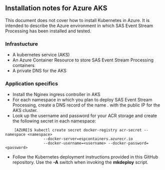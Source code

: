 ## Installation notes for Azure AKS

This document does not cover how to install Kubernetes in Azure.
It is intended to describe the Azure environment in which SAS Event Stream Processing
has been installed and tested.

### Infrastucture
* A kubernetes service (AKS)
* An Azure Container Resource to store SAS Event Stream Processing containers
* A private DNS for the AKS 

### Application specifics
* Install the Nginex ingress controller in AKS
* For each namespace in which you plan to deploy SAS Event Stream Processing, create a DNS
record of the name <namespace>.<dns root> with the public IP for the
AKS cluster.
* Look up the username and password for your ACR storage and create
the following secret in each namespace:
```shell
    [AZURE]$ kubectl create secret docker-registry acr-secret --namespace <namespace>
                 --docker-server=espcontainers.azurecr.io
                 --docker-username=<username> --docker-password=<password>
```		 

* Follow the Kubernetes deployment instructions provided in this GitHub repository. Use the
**-A** switch when invoking the **mkdeploy** script. 

